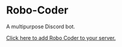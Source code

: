 # Robo-Coder

A multipurpose Discord bot.

[Click here to add Robo Coder to your server.](https://discordapp.com/oauth2/authorize?client_id=639607732202110977&permissions=0&scope=bot)
